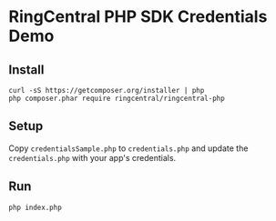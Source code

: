 # RingCentral PHP SDK Credentials Demo

## Install

```
curl -sS https://getcomposer.org/installer | php
php composer.phar require ringcentral/ringcentral-php
```

## Setup

Copy `credentialsSample.php` to `credentials.php` and update the `credentials.php` with your app's credentials.

## Run

```
php index.php
```
